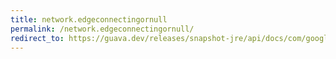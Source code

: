 ```yaml
---
title: network.edgeconnectingornull
permalink: /network.edgeconnectingornull/
redirect_to: https://guava.dev/releases/snapshot-jre/api/docs/com/google/common/graph/Network.html#edgeConnectingOrNull-N-N-
---
```

